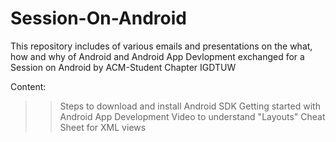 # Session-On-Android
This repository includes of various emails and presentations on the what, how and why of Android and Android App Devlopment exchanged for a Session on Android by ACM-Student Chapter IGDTUW

Content:
>> Steps to download and install Android SDK
>> Getting started with Android App Development
>> Video to understand "Layouts"
>> Cheat Sheet for XML views
